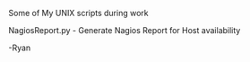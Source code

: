 
Some of My UNIX scripts during work

NagiosReport.py - Generate Nagios Report for Host availability 

 -Ryan

